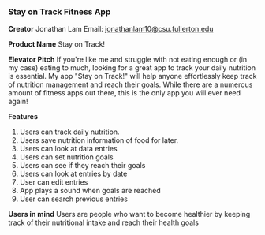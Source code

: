 ### Stay on Track Fitness App 
**Creator**
Jonathan Lam
Email: jonathanlam10@csu.fullerton.edu

**Product Name**
Stay on Track!

**Elevator Pitch**
If you're like me and struggle with not eating enough or (in my case) eating to much, looking for a great app to track your daily nutrition is essential. My app "Stay on Track!" will help anyone effortlessly keep track of nutrition management and reach their goals. While there are a numerous amount of fitness apps out there, this is the only app you will ever need again!

**Features**

1. Users can track daily nutrition.
2. Users save nutrition information of food for later.
3. Users can look at data entries 
4. Users can set nutrition goals
5. Users can see if they reach their goals
6. Users can look at entries by date
7. User can edit entries
8. App plays a sound when goals are reached
9. User can search previous entries

**Users in mind**
Users are people who want to become healthier by keeping track of their nutritional intake and reach their health goals
